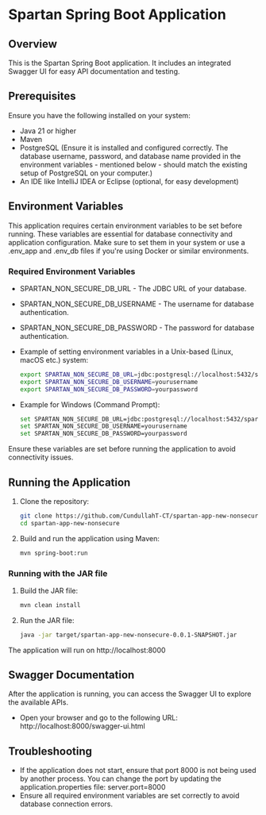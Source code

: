 # Spartan Spring Boot Application

## Overview
This is the Spartan Spring Boot application. It includes an integrated Swagger UI for easy API documentation and testing.

## Prerequisites
Ensure you have the following installed on your system:
- Java 21 or higher
- Maven
- PostgreSQL (Ensure it is installed and configured correctly. The database username, password, and database name provided in the environment variables - mentioned below - should match the existing setup of PostgreSQL on your computer.)
- An IDE like IntelliJ IDEA or Eclipse (optional, for easy development)

## Environment Variables

This application requires certain environment variables to be set before running. These variables are essential for database connectivity and application configuration. Make sure to set them in your system or use a .env_app and .env_db files if you're using Docker or similar environments.

### Required Environment Variables

- SPARTAN_NON_SECURE_DB_URL - The JDBC URL of your database.
- SPARTAN_NON_SECURE_DB_USERNAME - The username for database authentication.
- SPARTAN_NON_SECURE_DB_PASSWORD - The password for database authentication.

- Example of setting environment variables in a Unix-based (Linux, macOS etc.) system:
    ```sh
    export SPARTAN_NON_SECURE_DB_URL=jdbc:postgresql://localhost:5432/spartan_db
    export SPARTAN_NON_SECURE_DB_USERNAME=yourusername
    export SPARTAN_NON_SECURE_DB_PASSWORD=yourpassword
    ```

- Example for Windows (Command Prompt):
    ```sh
    set SPARTAN_NON_SECURE_DB_URL=jdbc:postgresql://localhost:5432/spartan_db
    set SPARTAN_NON_SECURE_DB_USERNAME=yourusername
    set SPARTAN_NON_SECURE_DB_PASSWORD=yourpassword
    ```

Ensure these variables are set before running the application to avoid connectivity issues.

## Running the Application
1. Clone the repository:
    ```sh
    git clone https://github.com/CundullahT-CT/spartan-app-new-nonsecure.git
    cd spartan-app-new-nonsecure
    ```

2. Build and run the application using Maven:
    ```sh
    mvn spring-boot:run
    ```

### Running with the JAR file
1. Build the JAR file:
    ```sh
    mvn clean install
    ```

2. Run the JAR file:
    ```sh
    java -jar target/spartan-app-new-nonsecure-0.0.1-SNAPSHOT.jar
    ```

The application will run on http://localhost:8000

## Swagger Documentation

After the application is running, you can access the Swagger UI to explore the available APIs.

- Open your browser and go to the following URL:
  http://localhost:8000/swagger-ui.html

## Troubleshooting

- If the application does not start, ensure that port 8000 is not being used by another process. You can change the port by updating the application.properties file:
  server.port=8000
- Ensure all required environment variables are set correctly to avoid database connection errors.
